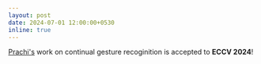 ```yaml
---
layout: post
date: 2024-07-01 12:00:00+0530
inline: true
---
```


[Prachi's](https://prachigarg23.github.io/) work on continual gesture recoginition is accepted to **ECCV 2024**!